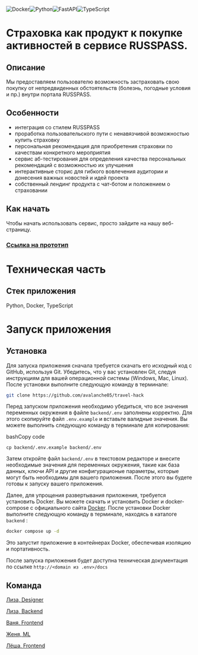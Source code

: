 ![Docker](https://img.shields.io/badge/docker-%230db7ed.svg?style=for-the-badge&logo=docker&logoColor=white)![Python](https://img.shields.io/badge/python-3670A0?style=for-the-badge&logo=python&logoColor=ffdd54)![FastAPI](https://img.shields.io/badge/FastAPI-005571?style=for-the-badge&logo=fastapi)![TypeScript](https://img.shields.io/badge/typescript-%23007ACC.svg?style=for-the-badge&logo=typescript&logoColor=white)

# Страховка как продукт к покупке активностей в сервисе RUSSPASS.

## Описание
Мы предоставляем пользователю возможность застраховать свою покупку от непредвиденных обстоятельств (болезнь, погодные условия и пр.) внутри портала RUSSPASS.

## Особенности
- интеграция со стилем RUSSPASS
- проработка пользовательского пути с ненавязчивой возможностью купить страховку
- персональная рекомендация для приобретения страховки по качествам конкретного мероприятия
- сервис аб-тестирования для определения качества персональных рекомендаций с возможностью их улучшения
- интерактивные сторис для гибкого вовлечения аудитории и донесения важных новостей и идей проекта
- собственный лендинг продукта с чат-ботом и положением о страховании

## Как начать 
Чтобы начать использовать сервис, просто зайдите на нашу веб-страницу. 

### [Ссылка на прототип](https://dino-misis.ru)

# Техническая  часть

## Стек приложения
Python, Docker, TypeScript

# Запуск приложения

## Установка 

  
Для запуска приложения сначала требуется скачать его исходный код с GitHub, используя Git. Убедитесь, что у вас установлен Git, следуя инструкциям для вашей операционной системы (Windows, Mac, Linux). После установки выполните следующую команду в терминале:



```bash
git clone https://github.com/avalanche05/travel-hack
```

Перед запуском приложения необходимо убедиться, что все значения переменных окружения в файле `backend/.env` заполнены корректно. Для этого скопируйте файл `.env.example` и вставьте валидные значения. Вы можете выполнить следующую команду в терминале для копирования:

bashCopy code

`cp backend/.env.example backend/.env`

Затем откройте файл `backend/.env` в текстовом редакторе и внесите необходимые значения для переменных окружения, такие как база данных, ключи API и другие конфигурационые параметры, которые могут быть необходимы для вашего приложения. После этого вы будете готовы к запуску вашего приложения.

Далее, для упрощения развертывания приложения, требуется установить Docker. Вы можете скачать и установить Docker и docker-compose с официального сайта [Docker](https://www.docker.com/). После установки Docker выполните следующую команду в терминале, находясь в каталоге `backend` :

```bash
docker compose up -d
```

Это запустит приложение в контейнерах Docker, обеспечивая изоляцию и портативность.

После запуска приложения будет доступна техническая документация по ссылке `http://<domain из .env>/docs`


## Команда
[Лиза, Designer](https://t.me/lissey_t)

[Лиза, Backend](https://t.me/lisaanthro)

[Ваня, Frontend](https://t.me/avalanche05) 

[Женя, ML](https://t.me/shmate)

[Лёша, Frontend](https://t.me/zzmtsvv)
